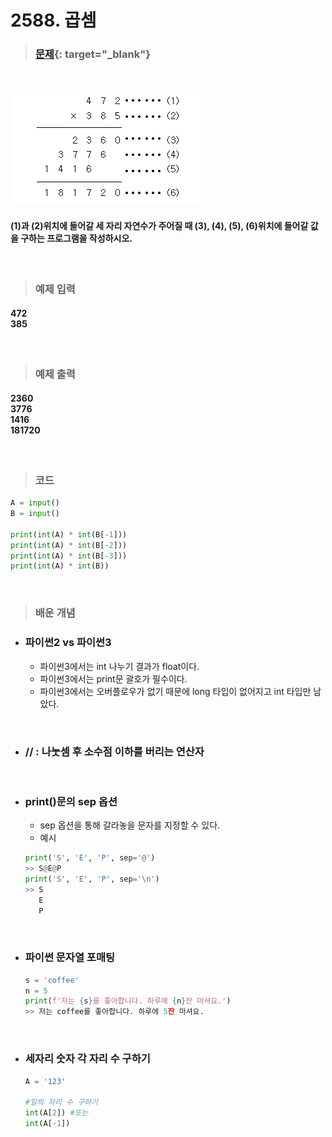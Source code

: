 # 2588. 곱셈

> ### [문제](https://www.acmicpc.net/problem/2588){: target="\_blank"}

<br/>

![problem2588](../Image/2588.png)

#### (1)과 (2)위치에 들어갈 세 자리 자연수가 주어질 때 (3), (4), (5), (6)위치에 들어갈 값을 구하는 프로그램을 작성하시오.

<br/>

> ### 예제 입력

#### 472 <br/> 385

<br/>

> ### 예제 출력

#### 2360 <br/> 3776 <br/>1416<br/>181720

<br/>

> ### 코드

```python
A = input()
B = input()

print(int(A) * int(B[-1]))
print(int(A) * int(B[-2]))
print(int(A) * int(B[-3]))
print(int(A) * int(B))
```

<br/>

> ### 배운 개념

- ### 파이썬2 vs 파이썬3
  - 파이썬3에서는 int 나누기 결과가 float이다.
  - 파이썬3에서는 print문 괄호가 필수이다.
  - 파이썬3에서는 오버플로우가 없기 때문에 long 타입이 없어지고 int 타입만 남았다.

<br/>

- ### // : 나눗셈 후 소수점 이하를 버리는 연산자

    <br/>

- ### print()문의 sep 옵션
  - sep 옵션을 통해 갈라놓을 문자를 지정할 수 있다.
  - 예시
  ```python
  print('S', 'E', 'P', sep='@')
  >> S@E@P
  print('S', 'E', 'P', sep='\n')
  >> S
     E
     P
  ```

<br/>

- ### 파이썬 문자열 포매팅
  ```python
  s = 'coffee'
  n = 5
  print(f'저는 {s}를 좋아합니다. 하루에 {n}잔 마셔요.')
  >> 저는 coffee를 좋아합니다. 하루에 5잔 마셔요.
  ```

<br/>

- ### 세자리 숫자 각 자리 수 구하기

  ```python
  A = '123'

  #일의 자리 수 구하기
  int(A[2]) #또는
  int(A[-1])
  ```
